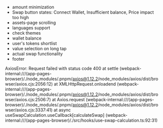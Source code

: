 + amount minimization
+ Swap button states: Connect Wallet, Insufficient balance, Price impact too high
+ assets-page scrolling
+ languages support
+ check themes
+ wallet balance
+ user's tokens shortlist
+ value selection on long tap
+ actual swap functionality
+ footer

AxiosError: Request failed with status code 400
    at settle (webpack-internal:///(app-pages-browser)/./node_modules/.pnpm/axios@1.12.2/node_modules/axios/dist/browser/axios.cjs:2056:12)
    at XMLHttpRequest.onloadend (webpack-internal:///(app-pages-browser)/./node_modules/.pnpm/axios@1.12.2/node_modules/axios/dist/browser/axios.cjs:2506:7)
    at Axios.request (webpack-internal:///(app-pages-browser)/./node_modules/.pnpm/axios@1.12.2/node_modules/axios/dist/browser/axios.cjs:3337:41)
    at async useSwapCalculation.useCallback[calculateSwap] (webpack-internal:///(app-pages-browser)/./src/hooks/use-swap-calculation.ts:92:31)